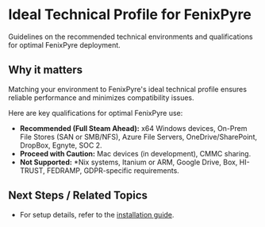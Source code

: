 # Ideal Technical Profile for FenixPyre

Guidelines on the recommended technical environments and qualifications for optimal FenixPyre deployment.


## Why it matters
Matching your environment to FenixPyre's ideal technical profile ensures reliable performance and minimizes compatibility issues.

Here are key qualifications for optimal FenixPyre use:

- **Recommended (Full Steam Ahead):** x64 Windows devices, On-Prem File Stores (SAN or SMB/NFS), Azure File Servers, OneDrive/SharePoint, DropBox, Egnyte, SOC 2.
- **Proceed with Caution:** Mac devices (in development), CMMC sharing.
- **Not Supported:** *Nix systems, Itanium or ARM, Google Drive, Box, HI-TRUST, FEDRAMP, GDPR-specific requirements.

## Next Steps / Related Topics
- For setup details, refer to the [installation guide](/03-setup-&-installation/index).
